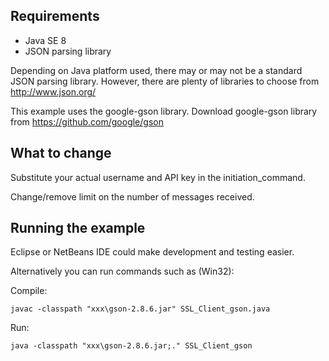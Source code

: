Requirements
------------

* Java SE 8
* JSON parsing library

Depending on Java platform used, there may or may not be a standard JSON parsing library.
However, there are plenty of libraries to choose from http://www.json.org/

This example uses the google-gson library. Download google-gson library from https://github.com/google/gson


What to change
--------------

Substitute your actual username and API key in the initiation_command.

Change/remove limit on the number of messages received.



Running the example
-------------------
Eclipse or NetBeans IDE could make development and testing easier.

Alternatively you can run commands such as (Win32):

Compile:

    javac -classpath "xxx\gson-2.8.6.jar" SSL_Client_gson.java

Run:

    java -classpath "xxx\gson-2.8.6.jar;." SSL_Client_gson
